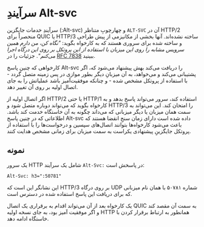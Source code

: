 # سرآیندِ Alt-svc

سرآیندِ خدمات جایگزین (:Alt-svc) و چهارچوبِ متناظر `ALT-SVC` آن در HTTP/2 منحصراً برای QUIC یا HTTP/3 ساخته نشده‌اند. آنها بخشی از مکانیزمی از پیش طراحی و ساخته شده‌ برای سروری هستند که به کارخواه بگوید: *"نگاه کن، من دارم همین سرویس مشابه را روی این میزبان با استفاده از این پروتکل بر روی این درگاه اجرا می‌کنم"*. جزئیات را در [RFC 7838](https://tools.ietf.org/html/rfc7838) ببینید.

کارخواهی که چنین پاسخ Alt-svc را دریافت می‌کند بهش پیشنهاد می‌شود که، اگر پشتیبانی می‌کند و می‌خواهد، به آن میزبانِ دیگر بطور موازی در پس زمینه متصل گردد - با استفاده از پروتکل مشخص شده - و چنانکه موفقیت‌آمیز باشد عملیاتش را به جای اتصال اولیه بر روی آن تغییر دهد.

اگر اتصال اولیه از HTTP/2 یا حتی HTTP/1 استفاده کند، سرور می‌تواند پاسخ بدهد و به کارخواه بگوید که می‌تواند دوباره متصل شود و HTTP/3 را امتحان کند. این می‌تواند به سمت همان میزبان یا دیگر میزبانی که می‌داند چگونه به آن خاستگاه خدمت کند باشد. اطلاعاتی که در چنین پاسخ Alt-svc داده شده است دارای زمان سنجِ انقضا هستند که باعث می‌شود کارخواه‌ها بتوانند اتصال‌های سپسین و درخواست‌ها را با استفاده از پروتکل‌ جایگزینِ پیشنهادی یکراست به سمت میزبان برای زمانی مشخص‌ هدایت کنند.

## نمونه

یک سرور HTTP شامل یک سرآیند `Alt-Svc:` در پاسخش است:

    Alt-Svc: h3=":50781"

این نشانگر این است که HTTP/3 بر روی درگاه UDP شماره ۵۰۷۸۱ با همان نام میزبانی که برای دریافت این پاسخ استفاده شده در دسترس است.

یک کارخواه بعد از آن می‌تواند اقدام به برقراری یک اتصال QUIC به سمت آن مقصد کند و اگر موفقیت آمیز بود، به جای نسخه اولیه HTTP همانطور به ارتباط برقرار کردن با خاستگاه ادامه دهد.
